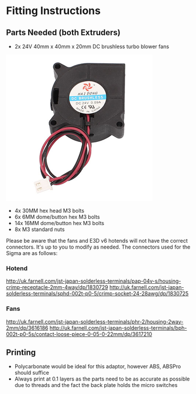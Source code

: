 # Fitting Instructions

## Parts Needed (both Extruders)
 - 2x 24V 40mm x 40mm x 20mm DC brushless turbo blower fans
  
![Fan](/IMAGES/blower_fan_1.jpg?raw=true)

 - 4x 30MM hex head M3 bolts
 - 6x 6MM dome/button hex M3 bolts
 - 14x 16MM dome/button hex M3 bolts
 - 8x M3 standard nuts

Please be aware that the fans and E3D v6 hotends will not have the correct connectors. It's up to you to modify as needed. The connectors used for the Sigma are as follows:

### Hotend
http://uk.farnell.com/jst-japan-solderless-terminals/pap-04v-s/housing-crimp-receptacle-2mm-4way/dp/1830729
http://uk.farnell.com/jst-japan-solderless-terminals/sphd-002t-p0-5/crimp-socket-24-28awg/dp/1830725

### Fans
http://uk.farnell.com/jst-japan-solderless-terminals/phr-2/housing-2way-2mm/dp/3616186
http://uk.farnell.com/jst-japan-solderless-terminals/bph-002t-p0-5s/contact-loose-piece-0-05-0-22mm/dp/3617210

## Printing
 - Polycarbonate would be ideal for this adaptor, however ABS, ABSPro should suffice
 - Always print at 0.1 layers as the parts need to be as accurate as possible due to threads and the fact the back plate holds the micro switches